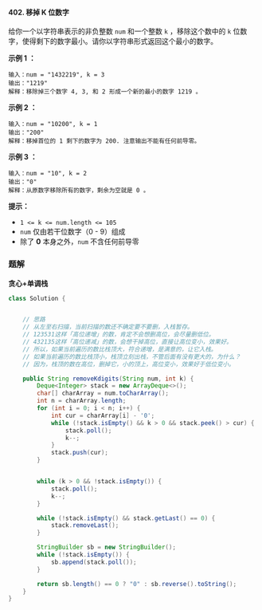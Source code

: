 #### 402. 移掉 K 位数字

给你一个以字符串表示的非负整数 `num` 和一个整数 `k` ，移除这个数中的 `k` 位数字，使得剩下的数字最小。请你以字符串形式返回这个最小的数字。

**示例 1 ：**

```shell
输入：num = "1432219", k = 3
输出："1219"
解释：移除掉三个数字 4, 3, 和 2 形成一个新的最小的数字 1219 。
```

**示例 2 ：**

```shell
输入：num = "10200", k = 1
输出："200"
解释：移掉首位的 1 剩下的数字为 200. 注意输出不能有任何前导零。
```

**示例 3 ：**

```shell
输入：num = "10", k = 2
输出："0"
解释：从原数字移除所有的数字，剩余为空就是 0 。
```

**提示：**

- `1 <= k <= num.length <= 105`
- `num` 仅由若干位数字（0 - 9）组成
- 除了 **0** 本身之外，`num` 不含任何前导零

### 题解

**贪心+单调栈**

```java
class Solution {


    // 思路
    // 从左至右扫描，当前扫描的数还不确定要不要删，入栈暂存。
    // 123531这样「高位递增」的数，肯定不会想删高位，会尽量删低位。
    // 432135这样「高位递减」的数，会想干掉高位，直接让高位变小，效果好。
    // 所以，如果当前遍历的数比栈顶大，符合递增，是满意的，让它入栈。
    // 如果当前遍历的数比栈顶小，栈顶立刻出栈，不管后面有没有更大的，为什么？
    // 因为，栈顶的数在高位，删掉它，小的顶上，高位变小，效果好于低位变小。

    public String removeKdigits(String num, int k) {
        Deque<Integer> stack = new ArrayDeque<>();
        char[] charArray = num.toCharArray();
        int n = charArray.length;
        for (int i = 0; i < n; i++) {
            int cur = charArray[i] - '0';
            while (!stack.isEmpty() && k > 0 && stack.peek() > cur) {
                stack.poll();
                k--;
            }
            stack.push(cur);
        }


        while (k > 0 && !stack.isEmpty()) {
            stack.poll();
            k--;
        }

        while (!stack.isEmpty() && stack.getLast() == 0) {
            stack.removeLast();
        }

        StringBuilder sb = new StringBuilder();
        while (!stack.isEmpty()) {
            sb.append(stack.poll());
        }

        return sb.length() == 0 ? "0" : sb.reverse().toString();
    }
}
```


